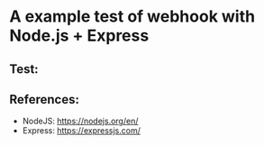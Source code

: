 # A example test of webhook with Node.js + Express

## Test:


## References:
- NodeJS: https://nodejs.org/en/
- Express: https://expressjs.com/
